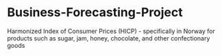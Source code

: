# Business-Forecasting-Project
Harmonized Index of Consumer Prices (HICP) - specifically in Norway for products such as sugar, jam, honey, chocolate, and other confectionary goods
